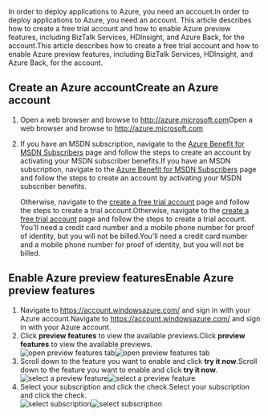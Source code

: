 <span data-ttu-id="19950-101">In order to deploy applications to Azure, you need an account.</span><span class="sxs-lookup"><span data-stu-id="19950-101">In order to deploy applications to Azure, you need an account.</span></span> <span data-ttu-id="19950-102">This article describes how to create a free trial account and how to enable Azure preview features, including BizTalk Services, HDInsight, and Azure Back, for the account.</span><span class="sxs-lookup"><span data-stu-id="19950-102">This article describes how to create a free trial account and how to enable Azure preview features, including BizTalk Services, HDInsight, and Azure Back, for the account.</span></span>

## <a name="create-an-azure-account"></a><span data-ttu-id="19950-103">Create an Azure account</span><span class="sxs-lookup"><span data-stu-id="19950-103">Create an Azure account</span></span>
1. <span data-ttu-id="19950-104">Open a web browser and browse to <http://azure.microsoft.com></span><span class="sxs-lookup"><span data-stu-id="19950-104">Open a web browser and browse to <http://azure.microsoft.com></span></span>
2. <span data-ttu-id="19950-105">If you have an MSDN subscription, navigate to the [Azure Benefit for MSDN Subscribers](https://azure.microsoft.com/pricing/member-offers/msdn-benefits-details/) page and follow the steps to create an account by activating your MSDN subscriber benefits.</span><span class="sxs-lookup"><span data-stu-id="19950-105">If you have an MSDN subscription, navigate to the [Azure Benefit for MSDN Subscribers](https://azure.microsoft.com/pricing/member-offers/msdn-benefits-details/) page and follow the steps to create an account by activating your MSDN subscriber benefits.</span></span>
   
   <span data-ttu-id="19950-106">Otherwise, navigate to the [create a free trial account](https://azure.microsoft.com/pricing/free-trial/) page and follow the steps to create a trial account.</span><span class="sxs-lookup"><span data-stu-id="19950-106">Otherwise, navigate to the [create a free trial account](https://azure.microsoft.com/pricing/free-trial/) page and follow the steps to create a trial account.</span></span> <span data-ttu-id="19950-107">You'll need a credit card number and a mobile phone number for proof of identity, but you will not be billed.</span><span class="sxs-lookup"><span data-stu-id="19950-107">You'll need a credit card number and a mobile phone number for proof of identity, but you will not be billed.</span></span>

## <a name="enable-azure-preview-features"></a><span data-ttu-id="19950-108">Enable Azure preview features</span><span class="sxs-lookup"><span data-stu-id="19950-108">Enable Azure preview features</span></span>
1. <span data-ttu-id="19950-109">Navigate to <https://account.windowsazure.com/> and sign in with your Azure account.</span><span class="sxs-lookup"><span data-stu-id="19950-109">Navigate to <https://account.windowsazure.com/> and sign in with your Azure account.</span></span>
2. <span data-ttu-id="19950-110">Click **preview features** to view the available previews.</span><span class="sxs-lookup"><span data-stu-id="19950-110">Click **preview features** to view the available previews.</span></span><br />
   <span data-ttu-id="19950-111">![open preview features tab][1]</span><span class="sxs-lookup"><span data-stu-id="19950-111">![open preview features tab][1]</span></span>
3. <span data-ttu-id="19950-112">Scroll down to the feature you want to enable and click **try it now**.</span><span class="sxs-lookup"><span data-stu-id="19950-112">Scroll down to the feature you want to enable and click **try it now**.</span></span><br />
   <span data-ttu-id="19950-113">![select a preview feature][2]</span><span class="sxs-lookup"><span data-stu-id="19950-113">![select a preview feature][2]</span></span>
4. <span data-ttu-id="19950-114">Select your subscription and click the check.</span><span class="sxs-lookup"><span data-stu-id="19950-114">Select your subscription and click the check.</span></span><br />
   <span data-ttu-id="19950-115">![select subscription][3]</span><span class="sxs-lookup"><span data-stu-id="19950-115">![select subscription][3]</span></span>

[1]: https://docstestmedia1.blob.core.windows.net/azure-media/includes/media/create-an-azure-account/antares-iaas-preview-01.png
[2]: https://docstestmedia1.blob.core.windows.net/azure-media/includes/media/create-an-azure-account/antares-iaas-preview-05.png
[3]: https://docstestmedia1.blob.core.windows.net/azure-media/includes/media/create-an-azure-account/antares-iaas-preview-06.png



